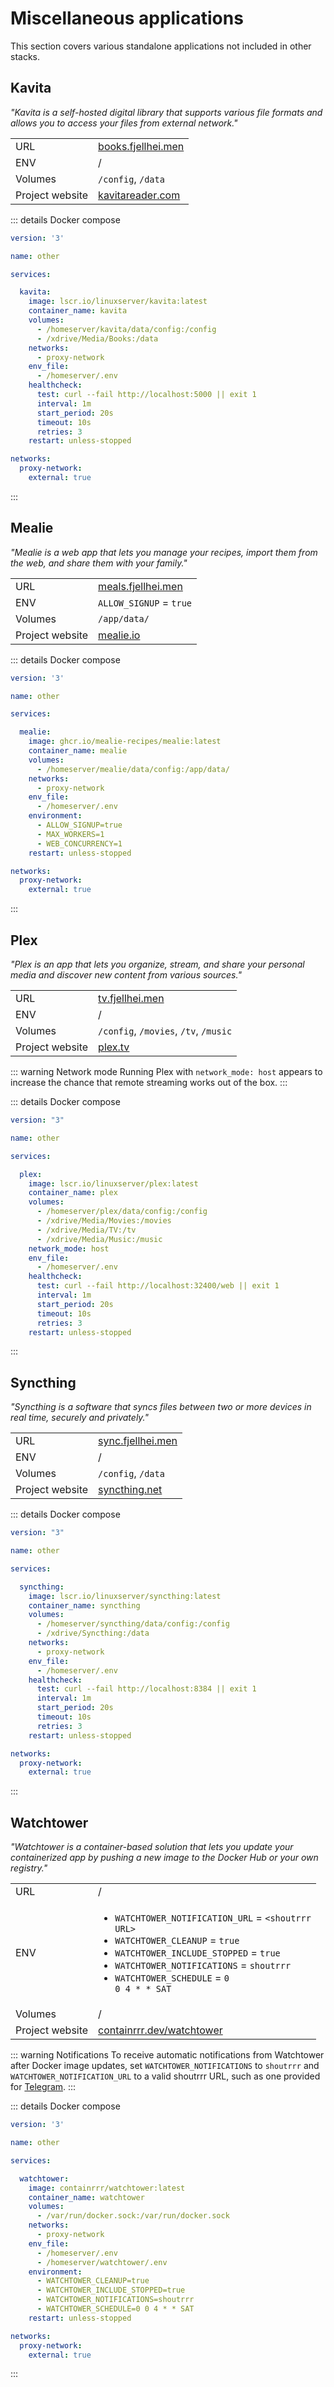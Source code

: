 # Miscellaneous applications
This section covers various standalone applications not included in other stacks.

## Kavita
*"Kavita is a self-hosted digital library that supports various file formats and allows you to access your files from external network."*

|                 |                                                   |
|-----------------|---------------------------------------------------|
| URL             | [books.fjellhei.men](https://books.fjellhei.men/) |
| ENV             | /                                                 |
| Volumes         | `/config`, `/data`                                |
| Project website | [kavitareader.com](https://www.kavitareader.com/) |

::: details Docker compose
```yml
version: '3'

name: other

services:

  kavita:
    image: lscr.io/linuxserver/kavita:latest
    container_name: kavita
    volumes:
      - /homeserver/kavita/data/config:/config
      - /xdrive/Media/Books:/data
    networks:
      - proxy-network
    env_file:
      - /homeserver/.env
    healthcheck:
      test: curl --fail http://localhost:5000 || exit 1
      interval: 1m
      start_period: 20s
      timeout: 10s
      retries: 3
    restart: unless-stopped

networks:
  proxy-network:
    external: true
```
:::

## Mealie
*"Mealie is a web app that lets you manage your recipes, import them from the web, and share them with your family."*

|                 |                                                   |
|-----------------|---------------------------------------------------|
| URL             | [meals.fjellhei.men](https://meals.fjellhei.men/) |
| ENV             | `ALLOW_SIGNUP` = `true`                          |
| Volumes         | `/app/data/`                                      |
| Project website | [mealie.io](https://mealie.io/)                   |

::: details Docker compose
```yml
version: '3'

name: other

services:

  mealie:
    image: ghcr.io/mealie-recipes/mealie:latest
    container_name: mealie
    volumes:
      - /homeserver/mealie/data/config:/app/data/
    networks:
      - proxy-network
    env_file:
      - /homeserver/.env
    environment:
      - ALLOW_SIGNUP=true
      - MAX_WORKERS=1
      - WEB_CONCURRENCY=1
    restart: unless-stopped

networks:
  proxy-network:
    external: true

```
:::

## Plex
*"Plex is an app that lets you organize, stream, and share your personal media and discover new content from various sources."*

|                 |                                             |
|-----------------|---------------------------------------------|
| URL             | [tv.fjellhei.men](https://tv.fjellhei.men/) |
| ENV             | /                                           |
| Volumes         | `/config`, `/movies`, `/tv`, `/music`       |
| Project website | [plex.tv](https://www.plex.tv/)             |

::: warning Network mode
Running Plex with ```network_mode: host``` appears to increase the chance that remote streaming works out of the box.
:::

::: details Docker compose
```yml
version: "3"

name: other

services:

  plex:
    image: lscr.io/linuxserver/plex:latest
    container_name: plex
    volumes:
      - /homeserver/plex/data/config:/config
      - /xdrive/Media/Movies:/movies
      - /xdrive/Media/TV:/tv
      - /xdrive/Media/Music:/music
    network_mode: host
    env_file:
      - /homeserver/.env
    healthcheck:
      test: curl --fail http://localhost:32400/web || exit 1
      interval: 1m
      start_period: 20s
      timeout: 10s
      retries: 3
    restart: unless-stopped
```
:::

## Syncthing
*"Syncthing is a software that syncs files between two or more devices in real time, securely and privately."*

|                 |                                                 |
|-----------------|-------------------------------------------------|
| URL             | [sync.fjellhei.men](https://sync.fjellhei.men/) |
| ENV             | /                                               |
| Volumes         | `/config`, `/data`                              |
| Project website | [syncthing.net](https://syncthing.net/)         |

::: details Docker compose
```yml
version: "3"

name: other

services:

  syncthing:
    image: lscr.io/linuxserver/syncthing:latest
    container_name: syncthing
    volumes:
      - /homeserver/syncthing/data/config:/config
      - /xdrive/Syncthing:/data
    networks:
      - proxy-network
    env_file:
      - /homeserver/.env
    healthcheck:
      test: curl --fail http://localhost:8384 || exit 1
      interval: 1m
      start_period: 20s
      timeout: 10s
      retries: 3
    restart: unless-stopped

networks:
  proxy-network:
    external: true
```
:::

## Watchtower
*"Watchtower is a container-based solution that lets you update your containerized app by pushing a new image to the Docker Hub or your own registry."*

|                 |                                                                 |
|-----------------|-----------------------------------------------------------------|
| URL             | /                                                               |
| ENV             | <ul><li><code>WATCHTOWER_NOTIFICATION_URL</code> = <code>&lt;shoutrrr URL&gt;</code></li><li><code>WATCHTOWER_CLEANUP</code> = <code>true</code></li><li><code>WATCHTOWER_INCLUDE_STOPPED</code> = <code>true</code></li><li><code>WATCHTOWER_NOTIFICATIONS</code> = <code>shoutrrr</code></li><li><code>WATCHTOWER_SCHEDULE</code> = <code>0 0 4 * * SAT</code> </li></ul>                                                         |
| Volumes         | /                                                               |
| Project website | [containrrr.dev/watchtower](https://containrrr.dev/watchtower/) |


::: warning Notifications
To receive automatic notifications from Watchtower after Docker image updates, set `WATCHTOWER_NOTIFICATIONS` to `shoutrrr` and `WATCHTOWER_NOTIFICATION_URL` to a valid shoutrrr URL, such as one provided for [Telegram](https://containrrr.dev/shoutrrr/v0.8/services/telegram/).
:::

::: details Docker compose
```yml
version: '3'

name: other

services:

  watchtower:
    image: containrrr/watchtower:latest
    container_name: watchtower
    volumes:
      - /var/run/docker.sock:/var/run/docker.sock
    networks:
      - proxy-network
    env_file:
      - /homeserver/.env
      - /homeserver/watchtower/.env
    environment:
      - WATCHTOWER_CLEANUP=true
      - WATCHTOWER_INCLUDE_STOPPED=true
      - WATCHTOWER_NOTIFICATIONS=shoutrrr
      - WATCHTOWER_SCHEDULE=0 0 4 * * SAT
    restart: unless-stopped

networks:
  proxy-network:
    external: true

```
:::